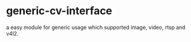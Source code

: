 # generic-cv-interface
a easy module for generic usage which supported image, video, rtsp and v4l2.
